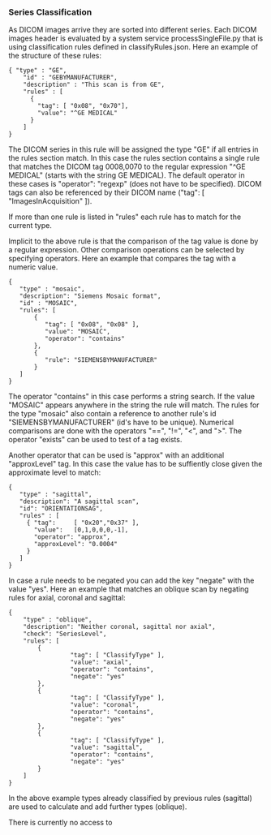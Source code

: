 ### Series Classification

As DICOM images arrive they are sorted into different series. Each DICOM images header is evaluated by a system service processSingleFile.py that is using classification rules defined in classifyRules.json. Here an example of the structure of these rules:

```
{ "type" : "GE",
    "id" : "GEBYMANUFACTURER",
    "description" : "This scan is from GE",
    "rules" : [
      { 
        "tag": [ "0x08", "0x70"],
        "value": "^GE MEDICAL"
      }
    ]  
}
```

The DICOM series in this rule will be assigned the type "GE" if all entries in the rules section match. In this case the rules section contains a single rule that matches the DICOM tag 0008,0070 to the regular expression "^GE MEDICAL" (starts with the string GE MEDICAL). The default operator in these cases is "operator": "regexp" (does not have to be specified). DICOM tags can also be referenced by their DICOM name ("tag": [ "ImagesInAcquisition" ]).

If more than one rule is listed in "rules" each rule has to match for the current type.

Implicit to the above rule is that the comparison of the tag value is done by a regular expression. Other comparison operations can be selected by specifying operators. Here an example that compares the tag with a numeric value.

```
{
   "type" : "mosaic",
   "description": "Siemens Mosaic format",
   "id" : "MOSAIC",
   "rules": [
       {
          "tag": [ "0x08", "0x08" ],
          "value": "MOSAIC",
          "operator": "contains"
       },
       {
          "rule": "SIEMENSBYMANUFACTURER"
       }
   ]
}
```

The operator "contains" in this case performs a string search. If the value "MOSAIC" appears anywhere in the string the rule will match. The rules for the type "mosaic" also contain a reference to another rule's id "SIEMENSBYMANUFACTURER" (id's have to be unique). Numerical comparisons are done with the operators "==", "!=", "<", and ">". The operator "exists" can be used to test of a tag exists.

Another operator that can be used is "approx" with an additional "approxLevel" tag. In this case the value has to be suffiently close given the approximate level to match:

```
{
   "type" : "sagittal",
   "description": "A sagittal scan",
   "id": "ORIENTATIONSAG",
   "rules" : [
     { "tag":     [ "0x20","0x37" ],
       "value":   [0,1,0,0,0,-1],
       "operator": "approx",
       "approxLevel": "0.0004"
     }
   ]
}
```

In case a rule needs to be negated you can add the key "negate" with the value "yes". Here an example that matches an oblique scan by negating rules for axial, coronal and sagittal:

```
{
    "type" : "oblique",
    "description": "Neither coronal, sagittal nor axial",
    "check": "SeriesLevel",
    "rules": [
        {
                 "tag": [ "ClassifyType" ],
                 "value": "axial",
                 "operator": "contains",
                 "negate": "yes"
        },
        {
                 "tag": [ "ClassifyType" ],
                 "value": "coronal",
                 "operator": "contains",
                 "negate": "yes"
        },
        {
                 "tag": [ "ClassifyType" ],
                 "value": "sagittal",
                 "operator": "contains",
                 "negate": "yes"
        }
    ]
}
```

In the above example types already classified by previous rules (sagittal) are used to calculate and add further types (oblique).

There is currently no access to 